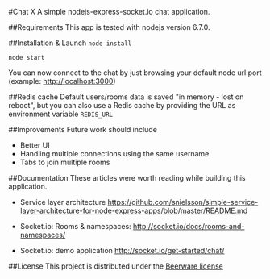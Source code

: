 #Chat X
A simple nodejs-express-socket.io chat application.

##Requirements
This app is tested with nodejs version 6.7.0. 

##Installation & Launch
`node install`

`node start`

You can now connect to the chat by just browsing your default node url:port
(example: [http://localhost:3000](http://localhost:3000))

##Redis cache
Default users/rooms data is saved "in memory - lost on reboot", but you can also use a Redis cache by providing the URL as environment variable
`REDIS_URL`

##Improvements
Future work should include
* Better UI
* Handling multiple connections using the same username
* Tabs to join multiple rooms 


##Documentation
These articles were worth reading while building this application.

* Service layer architecture
https://github.com/snielsson/simple-service-layer-architecture-for-node-express-apps/blob/master/README.md

* Socket.io: Rooms & namespaces:
http://socket.io/docs/rooms-and-namespaces/

* Socket.io: demo application
http://socket.io/get-started/chat/


##License
This project is distributed under the [Beerware license](https://en.wikipedia.org/wiki/Beerware)
